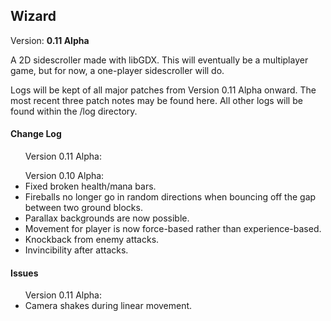 <h2>Wizard</h2>
Version: <b>0.11 Alpha</b>

A 2D sidescroller made with libGDX. This will eventually be a multiplayer game, but for now, a one-player sidescroller will do.

Logs will be kept of all major patches from Version 0.11 Alpha onward. The most recent three patch notes may be found here. All other logs will be found within the /log directory.
<h4>Change Log</h4>
<ul>
	<lh>Version 0.11 Alpha:</lh>
	
</ul>
<ul>
	<lh>Version 0.10 Alpha:</lh>
	<li>Fixed broken health/mana bars.</li>
	<li>Fireballs no longer go in random directions when bouncing off the gap between two ground blocks.</li>
	<li>Parallax backgrounds are now possible.</li>
	<li>Movement for player is now force-based rather than experience-based.</li>
	<li>Knockback from enemy attacks.</li>
	<li>Invincibility after attacks.</li>
</ul>

<h4>Issues</h4>
<ul>
	<lh>Version 0.11 Alpha:</lh>
	<li>Camera shakes during linear movement.</li>
</ul>
